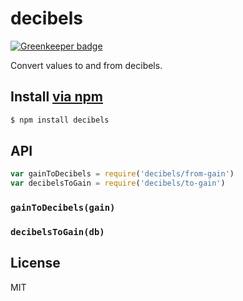 decibels
===

[![Greenkeeper badge](https://badges.greenkeeper.io/audiojs/decibels.svg)](https://greenkeeper.io/)

Convert values to and from decibels.

## Install [via npm](https://www.npmjs.com/package/decibels)

```js
$ npm install decibels
```

## API

```js
var gainToDecibels = require('decibels/from-gain')
var decibelsToGain = require('decibels/to-gain')
```

### `gainToDecibels(gain)`

### `decibelsToGain(db)`

## License

MIT